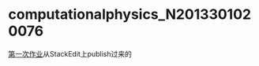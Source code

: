 # computationalphysics_N2013301020076
[第一次作业](https://github.com/JunyiShangguan/computationalphysics_N2013301020076/blob/master/homework1.md)从StackEdit上publish过来的
